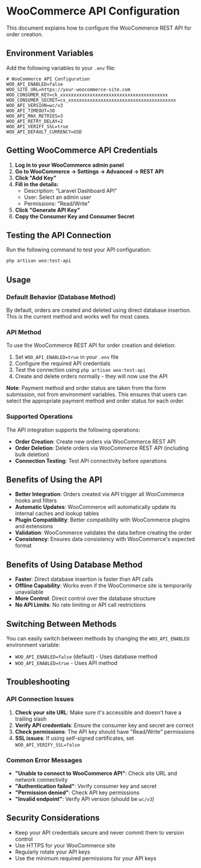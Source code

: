 # WooCommerce API Configuration

This document explains how to configure the WooCommerce REST API for order creation.

## Environment Variables

Add the following variables to your `.env` file:

```env
# WooCommerce API Configuration
WOO_API_ENABLED=false
WOO_SITE_URL=https://your-woocommerce-site.com
WOO_CONSUMER_KEY=ck_xxxxxxxxxxxxxxxxxxxxxxxxxxxxxxxxxxxxxxxx
WOO_CONSUMER_SECRET=cs_xxxxxxxxxxxxxxxxxxxxxxxxxxxxxxxxxxxxxxxx
WOO_API_VERSION=wc/v3
WOO_API_TIMEOUT=30
WOO_API_MAX_RETRIES=3
WOO_API_RETRY_DELAY=2
WOO_API_VERIFY_SSL=true
WOO_API_DEFAULT_CURRENCY=USD
```

## Getting WooCommerce API Credentials

1. **Log in to your WooCommerce admin panel**
2. **Go to WooCommerce → Settings → Advanced → REST API**
3. **Click "Add Key"**
4. **Fill in the details:**
   - Description: "Laravel Dashboard API"
   - User: Select an admin user
   - Permissions: "Read/Write"
5. **Click "Generate API Key"**
6. **Copy the Consumer Key and Consumer Secret**

## Testing the API Connection

Run the following command to test your API configuration:

```bash
php artisan woo:test-api
```

## Usage

### Default Behavior (Database Method)
By default, orders are created and deleted using direct database insertion. This is the current method and works well for most cases.

### API Method
To use the WooCommerce REST API for order creation and deletion:

1. Set `WOO_API_ENABLED=true` in your `.env` file
2. Configure the required API credentials
3. Test the connection using `php artisan woo:test-api`
4. Create and delete orders normally - they will now use the API

**Note**: Payment method and order status are taken from the form submission, not from environment variables. This ensures that users can select the appropriate payment method and order status for each order.

### Supported Operations

The API integration supports the following operations:

- **Order Creation**: Create new orders via WooCommerce REST API
- **Order Deletion**: Delete orders via WooCommerce REST API (including bulk deletion)
- **Connection Testing**: Test API connectivity before operations

## Benefits of Using the API

- **Better Integration**: Orders created via API trigger all WooCommerce hooks and filters
- **Automatic Updates**: WooCommerce will automatically update its internal caches and lookup tables
- **Plugin Compatibility**: Better compatibility with WooCommerce plugins and extensions
- **Validation**: WooCommerce validates the data before creating the order
- **Consistency**: Ensures data consistency with WooCommerce's expected format

## Benefits of Using Database Method

- **Faster**: Direct database insertion is faster than API calls
- **Offline Capability**: Works even if the WooCommerce site is temporarily unavailable
- **More Control**: Direct control over the database structure
- **No API Limits**: No rate limiting or API call restrictions

## Switching Between Methods

You can easily switch between methods by changing the `WOO_API_ENABLED` environment variable:

- `WOO_API_ENABLED=false` (default) - Uses database method
- `WOO_API_ENABLED=true` - Uses API method

## Troubleshooting

### API Connection Issues

1. **Check your site URL**: Make sure it's accessible and doesn't have a trailing slash
2. **Verify API credentials**: Ensure the consumer key and secret are correct
3. **Check permissions**: The API key should have "Read/Write" permissions
4. **SSL issues**: If using self-signed certificates, set `WOO_API_VERIFY_SSL=false`

### Common Error Messages

- **"Unable to connect to WooCommerce API"**: Check site URL and network connectivity
- **"Authentication failed"**: Verify consumer key and secret
- **"Permission denied"**: Check API key permissions
- **"Invalid endpoint"**: Verify API version (should be `wc/v3`)

## Security Considerations

- Keep your API credentials secure and never commit them to version control
- Use HTTPS for your WooCommerce site
- Regularly rotate your API keys
- Use the minimum required permissions for your API keys 